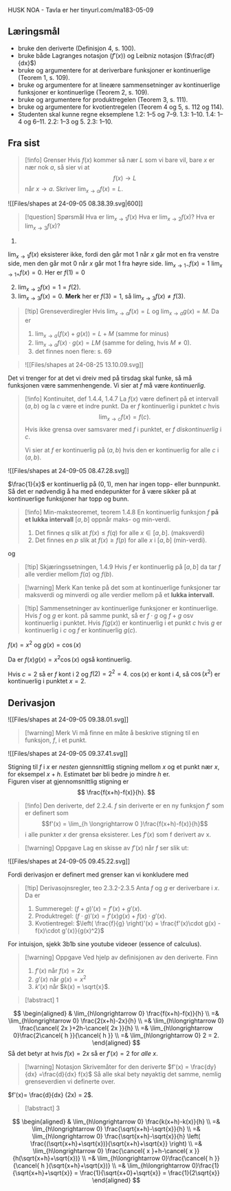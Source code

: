 

HUSK NOA - Tavla er her tinyurl.com/ma183-05-09
## Læringsmål

- bruke den deriverte (Definisjon 4, s. 100).
- bruke både Lagranges notasjon ($f'(x)$) og Leibniz notasjon ($\frac{df}{dx}$) 
- bruke og argumentere for at deriverbare funksjoner er kontinuerlige (Teorem 1, s. 109).
- bruke og argumentere for at lineære sammensetninger av kontinuerlige funksjoner er kontinuerlige (Teorem 2, s. 109).
- bruke og argumentere for produktregelen (Teorem 3, s. 111).
- bruke og argumentere for kvotientregelen (Teorem 4 og 5, s. 112 og 114).
- Studenten skal kunne regne eksemplene 1.2: 1–5 og 7–9. 1.3: 1–10. 1.4: 1–4 og 6–11. 2.2: 1–3 og 5. 2.3: 1–10.


## Fra sist


> [!info] Grenser
>Hvis $f(x)$ kommer så nær $L$ som vi bare vil, bare $x$ er nær nok $a$, så sier vi at 
> $$ f(x) \longrightarrow  L$$
 > når $x\longrightarrow a$. 
 > Skriver $\lim_{x\longrightarrow a}f(x) = L$. 



![[Files/shapes at 24-09-05 08.38.39.svg|600]]

 > [!question] Spørsmål 
> Hva er $\lim_{x\longrightarrow 1}f(x)$
> Hva er $\lim_{x\longrightarrow  2}f(x)$?
> Hva er $\lim_{x\longrightarrow  3}f(x)$?

1. 
$\lim_{x\longrightarrow 1}f(x)$ eksisterer ikke, fordi den går mot 1 når $x$ går mot en fra venstre side, men den går mot $0$ når $x$ går mot 1 fra høyre side. 
$\lim_{x\longrightarrow 1-}f(x) = 1$ 
$\lim_{x\longrightarrow 1+}f(x) = 0$.
Her er $f(1) = 0$

2. $\lim_{x\longrightarrow 2}f(x) = 1 = f(2)$.
3. $\lim_{x\longrightarrow 3}f(x)= 0$. **Merk** her er $f(3)= 1$, så $\lim_{x\longrightarrow 3}f(x) \neq f(3)$.

> [!tip] Grenseverdiregler
> Hvis $\lim_{x\longrightarrow a}f(x)= L$ og $\lim_{x\longrightarrow a}g(x) = M$. Da er
> 1. $\lim_{x\longrightarrow a}(f(x)+g(x))=L+M$ (samme for minus)
> 2. $\lim_{x\longrightarrow a}f(x)\cdot g(x) = LM$ (samme for deling, hvis $M\neq 0$).
> 3. det finnes noen flere: s. 69



> ![[Files/shapes at 24-08-25 13.10.09.svg]]


Det vi trenger for at det vi dreiv med på tirsdag skal funke, så må funksjonen være sammenhengende. Vi sier at $f$ må være *kontinuerlig*.

> [!info] Kontinuitet, def 1.4.4, 1.4.7
> La $f(x)$ være definert på et intervall $(a,b)$ og la $c$ være et indre punkt. Da er $f$ kontinuerlig i punktet $c$ hvis
> $$\lim_{x\longrightarrow  c}f(x) = f(c).$$
> Hvis ikke grensa over samsvarer med $f$ i punktet, er $f$ *diskontinuerlig* i $c$. 
>  
>Vi sier at $f$ er kontinuerlig på $(a,b)$ hvis den er kontinuerlig for alle $c$ i $(a,b)$. 

![[Files/shapes at 24-09-05 08.47.28.svg]]

$\frac{1}{x}$ er kontinuerlig på $(0,1)$, men har ingen topp- eller bunnpunkt. Så det er nødvendig å ha med endepunkter for å være sikker på at kontinuerlige funksjoner har topp og bunn. 

> [!info] Min-maksteoremet, teorem 1.4.8
> En kontinuerlig funksjon $f$ **på et lukka intervall** $[a,b]$ oppnår maks- og min-verdi.
> 1. Det finnes $q$ slik at $f(x)\leq f(q)$  for alle $x\in [a,b]$. (maksverdi)
> 2. Det finnes en $p$ slik at $f(x) \geq f(p)$ for alle $x$ i $[a,b]$ (min-verdi).
>

og

> [!tip] Skjæringssetningen, 1.4.9
> Hvis $f$ er kontinuerlig på $[a,b]$ da tar $f$ alle verdier mellom $f(a)$ og $f(b)$.  


> [!warning] Merk 
> Kan tenke på det som at kontinuerlige funksjoner tar maksverdi og minverdi og alle verdier mellom på et **lukka intervall.** 

> [!tip] Sammensetninger av kontinuerlige funksjoner er kontinuerlige.
> Hvis $f$ og $g$ er kont. på samme punkt, så er $f\cdot g$ og $f +g$ osv kontinuerlig i punktet. 
> Hvis $f(g(x))$ er kontinuerlig i et punkt $c$ hvis $g$ er kontinuerlig i $c$ og $f$ er kontinuerlig $g(c)$.  
>

$f(x) = x^2$ og $g(x) = \cos(x)$

Da er $f(x)g(x) =x^2\cos(x)$ også kontinuerlig. 

Hvis $c = 2$ så er $f$ kont i $2$ og $f(2) = 2^2 = 4$. $\cos(x)$ er kont i $4$, så $\cos(x^2)$ er kontinuerlig i punktet $x = 2$. 


## Derivasjon


![[Files/shapes at 24-09-05 09.38.01.svg]]


> [!warning] Merk 
> Vi må finne en måte å beskrive stigning til en funksjon, $f$, i et punkt. 


![[Files/shapes at 24-09-05 09.37.41.svg]]

Stigning til $f$ i $x$ er *nesten* gjennsnittlig stigning mellom $x$ og et punkt nær $x$, for eksempel $x+h$. Estimatet bør bli bedre jo mindre $h$ er.  
Figuren viser at gjennomsnittlig stigning er
$$
\frac{f(x+h)-f(x)}{h}.
$$

> [!info] Den deriverte, def 2.2.4.
> $f$ sin deriverte er en ny funksjon $f'$ som er definert som
> $$f'(x) = \lim_{h \longrightarrow  0 }\frac{f(x+h)-f(x)}{h}$$
> i alle punkter $x$ der grensa eksisterer. Les $f'(x)$ som f derivert av x. 
> 

> [!warning] Oppgave 
> Lag en skisse av $f'(x)$ når $f$ ser slik ut: 


![[Files/shapes at 24-09-05 09.45.22.svg]]



Fordi derivasjon er definert med grenser kan vi konkludere med 

> [!tip] Derivasojnsregler, teo 2.3.2-2.3.5
> Anta $f$ og $g$ er deriverbare i $x$. Da er
> 1. Summeregel: $(f+g)'(x) = f'(x)+g'(x)$. 
> 2. Produktregel: $(f\cdot g)'(x)=f'(x)g(x)+f(x)\cdot g'(x)$.
> 3. Kvotientregel: $\left( \frac{f}{g} \right)'(x) = \frac{f'(x)\cdot g(x) - f(x)\cdot g'(x)}{g(x)^2}$
>


For intuisjon, sjekk 3b1b sine youtube videoer (essence of calculus).

> [!warning] Oppgave 
> Ved hjelp av definisjonen av den deriverte. Finn
> 1. $f'(x)$ når $f(x) = 2x$
> 2. $g'(x)$ når $g(x) = x^2$
> 3. $k'(x)$ når $k(x) = \sqrt{x}$. 

> [!abstract] 1

$$
\begin{aligned} 
  & \lim_{h\longrightarrow  0} \frac{f(x+h)-f(x)}{h} \\ =& \lim_{h\longrightarrow  0} \frac{2(x+h)-2x}{h} \\ =& \lim_{h\longrightarrow  0} \frac{\cancel{ 2x }+2h-\cancel{ 2x }}{h} \\ =& \lim_{h\longrightarrow  0}\frac{2\cancel{ h }}{\cancel{ h }} \\ =& \lim_{h\longrightarrow  0} 2 = 2. 
\end{aligned} 
$$
Så det betyr at hvis $f(x) = 2x$ så er $f'(x) = 2$ for *alle* $x$. 

> [!warning] Notasjon 
> Skrivemåter for den deriverte
> $f'(x) = \frac{dy}{dx} =\frac{d}{dx} f(x)$
> Så alle skal bety nøyaktig det samme, nemlig grenseverdien vi definerte over. 

$f'(x)= \frac{d}{dx} (2x) = 2$. 
























> [!abstract] 3

$$
\begin{aligned} 
  & \lim_{h\longrightarrow  0} \frac{k(x+h)-k(x)}{h} \\ =& \lim_{h\longrightarrow  0} \frac{\sqrt{x+h}-\sqrt{x}}{h} \\ =& \lim_{h\longrightarrow  0} \frac{\sqrt{x+h}-\sqrt{x}}{h} \left( \frac{(\sqrt{x+h}+\sqrt{x})}{\sqrt{x+h}+\sqrt{x}} \right) \\ =& \lim_{h\longrightarrow  0} \frac{\cancel{ x }+h-\cancel{ x }}{h(\sqrt{x+h}+\sqrt{x})} \\ =& \lim_{h\longrightarrow  0}\frac{\cancel{ h }}{\cancel{ h }(\sqrt{x+h}+\sqrt{x})} \\ =& \lim_{h\longrightarrow  0}\frac{1}{\sqrt{x+h}+\sqrt{x}} = \frac{1}{\sqrt{x+0}+\sqrt{x}} = \frac{1}{2\sqrt{x}}
\end{aligned} 
$$





